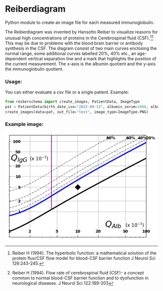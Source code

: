 # Reiberdiagram

Python module to create an image file for each measured immunoglobulin.

The Reiberdiagram was invented by Hansotto Reiber to visualize reasons for unusual high concentrations of proteins
in the Cerebrospinal fluid (CSF).[^1][^2] This may be due to problems with the blood brain barrier or antibody
synthesis in the CSF. The diagram consist of two main curves enclosing the normal range, some additional curves
labelled 20%, 40% etc., an age-dependent vertical separation line and a mark that highlights the position of the 
current measurement. The x-axis is the albumin quotient and the y-axis the immunoglobulin quotient.

### Usage:

You can either evaluate a csv file or a single patient. Example:

```python
from reiberschema import create_images, PatientData, ImageType
pat = PatientData(birth_date_iso="2022-09-13", albumin_serum=1000, albumin_csf=10, igg_serum=133.5, igg_csf=1.5)
create_images(data=pat, out_file="test", image_type=ImageType.PNG)
```

### Example image:

![Example diagram for IgG](/tests/baseline_IgG.png)

[^1]: Reiber H (1994). The hyperbolic function: a mathematical solution of the protein flux/CSF flow model 
for blood-CSF barrier function J Neurol Sci 126:243-245.

[^2]: Reiber H (1994). Flow rate of cerebrospinal fluid (CSF)- a concept common to normal blood-CSF barrier function 
and to dysfunction in neurological diseases. J Neurol Sci 122:189-203
